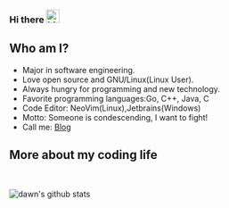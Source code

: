 ### Hi there <img src="https://user-images.githubusercontent.com/1303154/88677602-1635ba80-d120-11ea-84d8-d263ba5fc3c0.gif" width="24px" alt="hi">

## Who am I?

- Major in software engineering.
- Love open source and GNU/Linux(Linux User).
- Always hungry for programming and new technology.
- Favorite programming languages:Go, C++, Java, C
- Code Editor: NeoVim(Linux),Jetbrains(Windows)
- Motto: Someone is condescending, I want to fight!
- Call me: [Blog](http://dawnsinky.github.io)

## More about my coding life
<br>
<!--
![Top Langs](https://github-readme-stats.vercel.app/api/top-langs/?username=dawnsinky&layout=compact&hide=css,html)
-->

![dawn's github stats](https://github-readme-stats.vercel.app/api?username=dawnsinky&count_private=true&show_icons=true&theme=nord)
